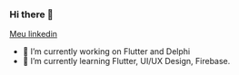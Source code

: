 ### Hi there 👋


[Meu linkedin](https://www.linkedin.com/in/isaias-gon%C3%A7alves-igs/)

- 🔭 I’m currently working on Flutter and Delphi
- 🌱 I’m currently learning Flutter, UI/UX Design, Firebase.

<!--
**IsaBass/IsaBass** is a ✨ _special_ ✨ repository because its `README.md` (this file) appears on your GitHub profile.

Here are some ideas to get you started:

 
- 👯 I’m looking to collaborate on ...
- 🤔 I’m looking for help with ...
- 💬 Ask me about ...
- 📫 How to reach me: ...
- 😄 Pronouns: ...
- ⚡ Fun fact: ...
-->
